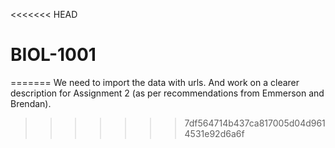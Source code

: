<<<<<<< HEAD
# BIOL-1001
 
=======
We need to import the data with urls. And work on a clearer description for Assignment 2 (as per recommendations from Emmerson and Brendan).
>>>>>>> 7df564714b437ca817005d04d9614531e92d6a6f
